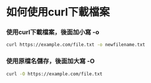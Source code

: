 # 如何使用curl下載檔案

### 使用curl下載檔案，後面加小寫 -o
```sh
curl https://example.com/file.txt -o newfilename.txt
```

### 使用原檔名儲存，後面加大寫 -O
```sh
curl -O https://example.com/file.txt
```
